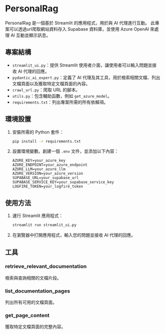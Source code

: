 # PersonalRag

PersonalRag 是一個基於 Streamlit 的應用程式，用於與 AI 代理進行互動。
此專案可以透過url爬取網站資料存入 Supabase 資料庫，並使用 Azure OpenAI 來處理 AI 互動並顯示訊息。

## 專案結構

- `streamlit_ui.py`：提供 Streamlit 使用者介面，讓使用者可以輸入問題並接收 AI 代理的回應。
- `pydantic_ai_expert.py`：定義了 AI 代理及其工具，用於檢索相關文檔、列出文檔頁面以及獲取特定文檔頁面的內容。
- `crawl_url.py`：爬取 URL 的腳本。
- `utils.py`：包含輔助函數，例如 `get_azure_model`。
- `requirements.txt`：列出專案所需的所有依賴項。

## 環境設置

1. 安裝所需的 Python 套件：

    ```bash
    pip install -r requirements.txt
    ```

2. 設置環境變數。創建一個 `.env` 文件，並添加以下內容：

    ```env
    AZURE_KEY=your_azure_key
    AZURE_ENDPOINT=your_azure_endpoint
    AZURE_LLM=your_azure_llm
    AZURE_VERSION=your_azure_version
    SUPABASE_URL=your_supabase_url
    SUPABASE_SERVICE_KEY=your_supabase_service_key
    LOGFIRE_TOKEN=your_logfire_token
    ```

## 使用方法

1. 運行 Streamlit 應用程式：

    ```bash
    streamlit run streamlit_ui.py
    ```

2. 在瀏覽器中打開應用程式，輸入您的問題並接收 AI 代理的回應。

## 工具

### retrieve_relevant_documentation

檢索與查詢相關的文檔片段。

### list_documentation_pages

列出所有可用的文檔頁面。

### get_page_content

獲取特定文檔頁面的完整內容。

